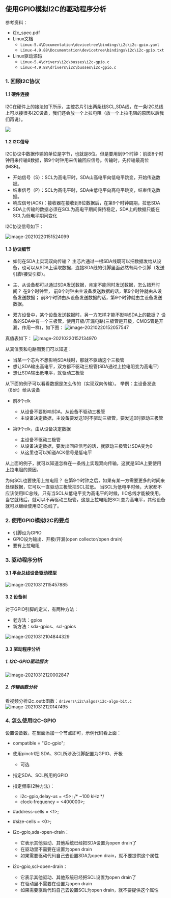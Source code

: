 ## 使用GPIO模拟I2C的驱动程序分析

参考资料：

* i2c_spec.pdf
* Linux文档
  * `Linux-5.4\Documentation\devicetree\bindings\i2c\i2c-gpio.yaml`
  * `Linux-4.9.88\Documentation\devicetree\bindings\i2c\i2c-gpio.txt`
* Linux驱动源码
  * `Linux-5.4\drivers\i2c\busses\i2c-gpio.c`
  * `Linux-4.9.88\drivers\i2c\busses\i2c-gpio.c`

### 1. 回顾I2C协议

#### 1.1 硬件连接

I2C在硬件上的接法如下所示，主控芯片引出两条线SCL,SDA线，在一条I2C总线上可以接很多I2C设备，我们还会放一个上拉电阻（放一个上拉电阻的原因以后我们再说）。

![](pic/04_I2C/001_i2c_hardware_block.png)

#### 1.2 I2C信号

I2C协议中数据传输的单位是字节，也就是8位。但是要用到9个时钟：前面8个时钟用来传输8数据，第9个时钟用来传输回应信号。传输时，先传输最高位(MSB)。

* 开始信号（S）：SCL为高电平时，SDA山高电平向低电平跳变，开始传送数据。
* 结束信号（P）：SCL为高电平时，SDA由低电平向高电平跳变，结束传送数据。
* 响应信号(ACK)：接收器在接收到8位数据后，在第9个时钟周期，拉低SDA
* SDA上传输的数据必须在SCL为高电平期间保持稳定，SDA上的数据只能在SCL为低电平期间变化

I2C协议信号如下：

![image-20210220151524099](pic/04_I2C/009_i2c_signal.png)



#### 1.3 协议细节

* 如何在SDA上实现双向传输？
  主芯片通过一根SDA线既可以把数据发给从设备，也可以从SDA上读取数据，连接SDA线的引脚里面必然有两个引脚（发送引脚/接受引脚）。

* 主、从设备都可以通过SDA发送数据，肯定不能同时发送数据，怎么错开时间？
  在9个时钟里，
  前8个时钟由主设备发送数据的话，第9个时钟就由从设备发送数据；
  前8个时钟由从设备发送数据的话，第9个时钟就由主设备发送数据。
* 双方设备中，某个设备发送数据时，另一方怎样才能不影响SDA上的数据？
  设备的SDA中有一个三极管，使用开极/开漏电路(三极管是开极，CMOS管是开漏，作用一样)，如下图：
  ![image-20210220152057547](pic/04_I2C/010_i2c_signal_internal.png)

真值表如下：
![image-20210220152134970](pic/04_I2C/011_true_value_table.png)



从真值表和电路图我们可以知道：

* 当某一个芯片不想影响SDA线时，那就不驱动这个三极管
* 想让SDA输出高电平，双方都不驱动三极管(SDA通过上拉电阻变为高电平)
* 想让SDA输出低电平，就驱动三极管



从下面的例子可以看看数据是怎么传的（实现双向传输）。
举例：主设备发送（8bit）给从设备

* 前8个clk
  * 从设备不要影响SDA，从设备不驱动三极管
  * 主设备决定数据，主设备要发送1时不驱动三极管，要发送0时驱动三极管

* 第9个clk，由从设备决定数据
  * 主设备不驱动三极管
  * 从设备决定数据，要发出回应信号的话，就驱动三极管让SDA变为0
  * 从这里也可以知道ACK信号是低电平



从上面的例子，就可以知道怎样在一条线上实现双向传输，这就是SDA上要使用上拉电阻的原因。



为何SCL也要使用上拉电阻？
在第9个时钟之后，如果有某一方需要更多的时间来处理数据，它可以一直驱动三极管把SCL拉低。
当SCL为低电平时候，大家都不应该使用IIC总线，只有当SCL从低电平变为高电平的时候，IIC总线才能被使用。
当它就绪后，就可以不再驱动三极管，这是上拉电阻把SCL变为高电平，其他设备就可以继续使用I2C总线了。



### 2. 使用GPIO模拟I2C的要点

* 引脚设为GPIO
* GPIO设为输出、开极/开漏(open collector/open drain)
* 要有上拉电阻

 

### 3. 驱动程序分析


#### 3.1 平台总线设备驱动模型

![image-20210312115457885](pic/04_I2C/063_i2c-gpio_module.png)

#### 3.2 设备树

对于GPIO引脚的定义，有两种方法：

* 老方法：gpios
* 新方法：sda-gpios、scl-gpios

![image-20210312104844329](pic/04_I2C/062_i2c-gpio_node.png)


#### 3.3 驱动程序分析

##### 1. I2C-GPIO驱动层次

![image-20210312120002847](pic/04_I2C/064_i2c-gpio_level.png)



##### 2. 传输函数分析

看视频分析i2c_outb函数：`drivers\i2c\algos\i2c-algo-bit.c`
![image-20210312120147495](pic/04_I2C/065_i2c_outb.png)



### 4. 怎么使用I2C-GPIO

设置设备数，在里面添加一个节点即可，示例代码看上面：

* compatible = "i2c-gpio";

* 使用pinctrl把 SDA、SCL所涉及引脚配置为GPIO、开极

  * 可选

* 指定SDA、SCL所用的GPIO

* 指定频率(2种方法)：
  * i2c-gpio,delay-us = <5>;	/* ~100 kHz */
  * clock-frequency = <400000>;
  
* #address-cells = <1>;

* #size-cells = <0>;

* i2c-gpio,sda-open-drain：

  * 它表示其他驱动、其他系统已经把SDA设置为open drain了
  * 在驱动里不需要在设置为open drain
  * 如果需要驱动代码自己去设置SDA为open drain，就不要提供这个属性

* i2c-gpio,scl-open-drain：

  * 它表示其他驱动、其他系统已经把SCL设置为open drain了
  * 在驱动里不需要在设置为open drain
  * 如果需要驱动代码自己去设置SCL为open drain，就不要提供这个属性

  